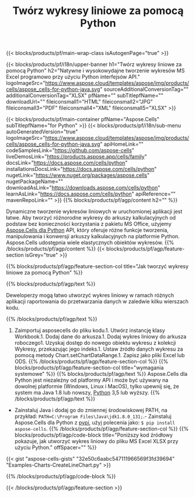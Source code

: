 ﻿---
title: Twórz wykresy liniowe za pomocą Python
url: /pl/python-java/create-line-chart/
description: Python Przykładowy kod do tworzenia wykresów liniowych w programie Excel przy użyciu biblioteki Python. Użyj tego kodu do tworzenia wykresu liniowego do MS Excel w aplikacji opartej na Python.
---
{{< blocks/products/pf/main-wrap-class isAutogenPage="true" >}}

{{< blocks/products/pf/i18n/upper-banner h1="Twórz wykresy liniowe za pomocą Python" h2="Natywne i wysokowydajne tworzenie wykresów MS Excel programowo przy użyciu Python interfejsów API." logoImageSrc="https://www.aspose.cloud/templates/aspose/img/products/cells/aspose_cells-for-python-java.svg" sourceAdditionalConversionTag="" additionalConversionTag="XLSX" pfName="" subTitlepfName="" downloadUrl="" fileiconsmall1="HTML" fileiconsmall2="JPG" fileiconsmall3="PDF" fileiconsmall4="XML" fileiconsmall5="XLSX" >}}

{{< blocks/products/pf/main-container pfName="Aspose.Cells" subTitlepfName="for Python" >}}
{{< blocks/products/pf/i18n/sub-menu autoGeneratedVersion="true" logoImageSrc="https://www.aspose.cloud/templates/aspose/img/products/cells/aspose_cells-for-python-java.svg" apiHomeLink="" codeSamplesLink="https://github.com/aspose-cells" liveDemosLink="https://products.aspose.app/cells/family" docsLink="https://docs.aspose.com/cells/python" installationsDocsLink="https://docs.aspose.com/cells/python" nugetLink="https://www.nuget.org/packages/aspose.cells" nugetPackageName="" downloadAsLink="https://downloads.aspose.com/cells/python" learnAsLink="https://docs.aspose.com/cells/python" apiReference="" mavenRepoLink="" >}}
{{% blocks/products/pf/agp/content h2="" %}}

Dynamiczne tworzenie wykresów liniowych w uruchomionej aplikacji jest łatwe. Aby tworzyć różnorodne wykresy do arkuszy kalkulacyjnych od podstaw bez konieczności korzystania z pakietu MS Office, użyjemy [Aspose.Cells dla Python](https://pypi.org/project/aspose.cells)  API, który oferuje różne funkcje tworzenia, manipulowania i konwersji arkuszy kalkulacyjnych na platformie Python. Aspose.Cells udostępnia wiele elastycznych obiektów wykresów.
{{% /blocks/products/pf/agp/content %}}
{{< blocks/products/pf/agp/feature-section isGrey="true" >}}

{{% blocks/products/pf/agp/feature-section-col title="Jak tworzyć wykresy liniowe za pomocą Python" %}}

{{% blocks/products/pf/agp/text %}}

Deweloperzy mogą łatwo utworzyć wykres liniowy w ramach różnych aplikacji raportowania do przetwarzania danych w zaledwie kilku wierszach kodu.

{{% /blocks/products/pf/agp/text %}}

1. Zaimportuj asposecells do pliku kodu.1. Utwórz instancję klasy Workbook.1. Dodaj dane do arkusza.1. Dodaj wykres liniowy do arkusza roboczego1. Uzyskaj dostęp do nowego obiektu wykresu z kolekcji Wykresy, przekazując jego indeks.1. Ustaw źródło danych wykresu za pomocą metody Chart.setChartDataRange.1. Zapisz jako pliki Excel lub ODS.
{{% /blocks/products/pf/agp/feature-section-col %}}
{{% blocks/products/pf/agp/feature-section-col title="wymagania systemowe" %}}
{{% blocks/products/pf/agp/text %}}
 Aspose.Cells dla Python jest niezależny od platformy API i może być używany na dowolnej platformie (Windows, Linux i MacOS), tylko upewnij się, że system ma Java 1.8 lub nowszy, [Python](https://www.python.org/downloads/) 3,5 lub wyższy.
{{% /blocks/products/pf/agp/text %}}
- Zainstaluj Java i dodaj go do zmiennej środowiskowej PATH, na przykład: <code>PATH=C:\Program Files\Java\jdk1.8.0_131;</code>.- Zainstaluj Aspose.Cells dla Python z <a href="https://pypi.org/project/aspose-cells/">pypi</a>, użyj polecenia jako: <code>$ pip install aspose-cells</code>.
{{% /blocks/products/pf/agp/feature-section-col %}}
{{% blocks/products/pf/agp/code-block title="Poniższy kod źródłowy pokazuje, jak utworzyć wykres liniowy do pliku MS Excel XLSX przy użyciu Python." offSpacer="" %}}

{{< gist "aspose-cells-gists" "32e50c6aabc547111966569f3fd39694" "Examples-Charts-CreateLineChart.py" >}}

{{% /blocks/products/pf/agp/code-block %}}

{{< /blocks/products/pf/agp/feature-section >}}

<!-- aboutfile Starts -->